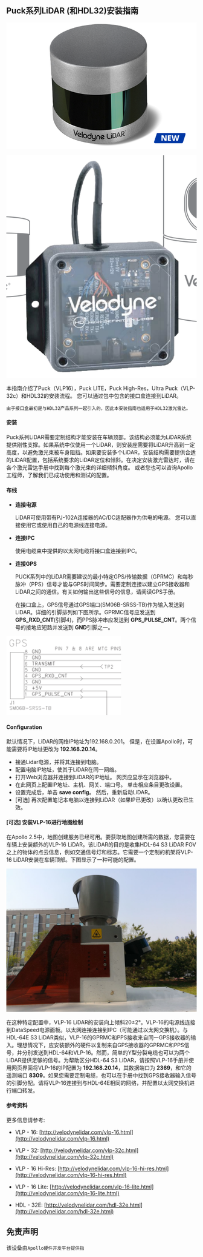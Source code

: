 ##  Puck系列LiDAR (和HDL32)安装指南
![lidar_image](images/lidar_pic_vlp32c.png)

![Interface_Box](images/lidar_interface_box.png)

本指南介绍了Puck（VLP16），Puck LITE，Puck High-Res，Ultra Puck（VLP-32c）和HDL32的安装流程。
您可以通过包中包含的接口盒连接到LiDAR。

```
由于接口盒最初是与HDL32产品系列一起引入的，因此本安装指南也适用于HDL32激光雷达。
```
#### 安装

Puck系列LiDAR需要定制结构才能安装在车辆顶部。该结构必须能为LiDAR系统提供刚性支撑。如果系统中仅使用一个LiDAR，则安装座需要将LiDAR升高到一定高度，以避免激光束被车身阻挡。如果要安装多个LiDAR，安装结构需要提供合适的LiDAR配置，包括系统要求的LiDAR定位和倾斜。在决定安装激光雷达时，请在各个激光雷达手册中找到每个激光束的详细倾斜角度。 或者您也可以咨询Apollo工程师，了解我们已成功使用和测试的配置。

#### 布线

* **连接电源**

   LiDAR可使用带有PJ-102A连接器的AC/DC适配器作为供电的电源。 您可以直接使用它或使用自己的电源线连接电源。

* **连接IPC**

  使用电缆束中提供的以太网电缆将接口盒连接到IPC。

* **连接GPS**

   PUCK系列中的LiDAR需要建议的最小特定GPS/传输数据（GPRMC）和每秒脉冲（PPS）信号才能与GPS时间同步。需要定制连接以建立GPS接收器和LiDAR之间的通信。有关如何输出这些信号的信息，请阅读GPS手册。
   
   在接口盒上，GPS信号通过GPS端口(SM06B-SRSS-TB)作为输入发送到LiDAR。详细的引脚排列如下图所示。GPRMC信号应发送到 **GPS_RXD_CNT**(引脚4)，而PPS脉冲串应发送到 **GPS_PULSE_CNT**。两个信号的接地应短路并发送到 **GND**引脚之一。

![gps_pinout](images/lidar_gps_pinout.png)

#### Configuration
默认情况下，LiDAR的网络IP地址为192.168.0.201。 但是，在设置Apollo时，可能需要将IP地址更改为 **192.168.20.14**。

* 接通Lidar电源，并将其连接到电脑。
* 配置电脑IP地址，使其于LiDAR在同一网络。
* 打开Web浏览器并连接到LiDAR的IP地址。 网页应显示在浏览器中。
* 在此网页上配置IP地址、主机、网关、端口号。 单击相应条目更改设置。
* 设置完成后，单击 **save config**。 然后，重新启动LiDAR。
* [可选] 再次配置笔记本电脑以连接到LiDAR（如果IP已更改）以确认更改已生效。

#### [可选] 安装VLP-16进行地图绘制

在Apollo 2.5中，地图创建服务已经可用。要获取地图创建所需的数据，您需要在车辆上安装额外的VLP-16 LiDAR。该LiDAR的目的是收集HDL-64 S3 LiDAR FOV之上的物体的点云信息，例如交通信号灯和标志。它需要一个定制的机架将VLP-16 LiDAR安装在车辆顶部。下图显示了一种可能的配置。

![VLP_16_installation](images/VLP16_install_configuration.jpg)

在这种特定配置中，VLP-16 LiDAR的安装向上倾斜20±2°。VLP-16的电源线连接到DataSpeed电源面板。以太网连接连接到IPC（可能通过以太网交换机）。与HDL-64E S3 LiDAR类似，VLP-16的GPRMC和PPS接收来自同一GPS接收器的输入。理想情况下，应安装额外的硬件以复制来自GPS接收器的GPRMC和PPS信号，并分别发送到HDL-64和VLP-16。然而，简单的Y型分裂电缆也可以为两个LiDAR提供足够的信号。为帮助区分HDL-64 S3 LiDAR，请按照VLP-16手册并使用网页界面将VLP-16的IP配置为 **192.168.20.14**，其数据端口为 **2369**，和它的遥测端口 **8309**。如果您需要定制电缆，也可以在手册中找到GPS接收器输入信号的引脚分配。请将VLP-16连接到与HDL-64E相同的网络，并配置以太网交换机进行端口转发。

#### 参考资料

更多信息请参考:

* VLP - 16: [http://velodynelidar.com/vlp-16.html](http://velodynelidar.com/vlp-16.html)

* VLP - 32: [http://velodynelidar.com/vlp-32c.html](http://velodynelidar.com/vlp-32c.html)

* VLP - 16 Hi-Res: [http://velodynelidar.com/vlp-16-hi-res.html](http://velodynelidar.com/vlp-16-hi-res.html)

* VLP - 16 Lite: [http://velodynelidar.com/vlp-16-lite.html](http://velodynelidar.com/vlp-16-lite.html)

* HDL - 32E: [http://velodynelidar.com/hdl-32e.html](http://velodynelidar.com/hdl-32e.html)

## 免责声明

该设备由`Apollo硬件开发平台提供指`


